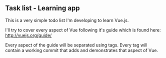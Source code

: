 ## Task list - Learning app

This is a very simple todo list I'm developing to learn Vue.js.

I'll try to cover every aspect of Vue following it's guide which is found here: http://vuejs.org/guide/

Every aspect of the guide will be separated using tags. Every tag will contain a working commit that adds and demonstrates that aspect of Vue.